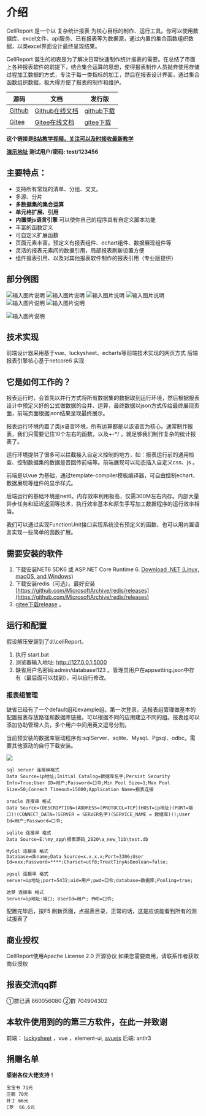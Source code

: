 # 介绍

CellReport 是一个以 复杂统计报表 为核心目标的制作、运行工具。你可以使用数据库、excel文件、api服务、已有报表等为数据源，通过内置的集合函数组织数据，以类excel界面设计最终呈现结果。

CellReport 诞生的初衷是为了解决日常快速制作统计报表的需要。在总结了市面上各种报表软件的前提下，结合集合运算的思想，使得报表制作人员抛弃使用存储过程加工数据的方式，专注于每一类指标的加工，然后在报表设计界面，通过集合函数组织数据，极大得方便了报表的制作和维护。

 | 源码 | 文档 | 发行版 |
 | ------ | -------- | ------ |
 | [Github](https://github.com/noneday/CellReport)| [Github在线文档](https://noneday.github.io/CellReport) | [github下载](https://gitee.com/NoneDay/CellReport/releases/)  |
 | [Gitee](https://gitee.com/noneday/CellReport)| [Gitee在线文档](https://noneday.gitee.io/CellReport) | [gitee下载](https://gitee.com/NoneDay/CellReport/releases/)  |
 
  **这个链接是[B站教学视频，关注可以及时接收最新教学](https://space.bilibili.com/479725817?spm_id_from=333.337.0.0)** 
  
  **[演示地址](http://20.169.235.199/) 测试用户/密码: test/123456**

## 主要特点：
- 支持所有常规的清单、分组、交叉。
- 多源、分片
- **多数据集的集合运算**
- **单元格扩展、引用**
- **内置类js语言引擎** 可以使你自己的程序具有自定义脚本功能
- 丰富的函数定义
- 可自定义扩展函数
- 页面元素丰富。预定义有报表组件、echart组件、数据展现组件等
- 灵活的报表元素间的数据引用，局部报表刷新设置方便
- 组件报表引用、以及对其他报表软件制作的报表引用（专业版提供）

## 部分例图
![输入图片说明](https://images.gitee.com/uploads/images/2022/0516/113514_8063b9ad_7350733.png "QQ图片20220516113317.png")
![输入图片说明](https://images.gitee.com/uploads/images/2022/0516/121447_d7475aa4_7350733.png "QQ图片20220516113330.png")
![输入图片说明](https://images.gitee.com/uploads/images/2022/0516/113557_015ad967_7350733.png "QQ图片20220516113324.png")
![输入图片说明](https://images.gitee.com/uploads/images/2022/0516/113609_25672a60_7350733.png "QQ图片20220516113336.png")
![输入图片说明](https://images.gitee.com/uploads/images/2022/0516/122035_68d7950a_7350733.png "9CT0`{C74VV6ZCO4QCEDKHJ.png")
![输入图片说明](https://images.gitee.com/uploads/images/2022/0516/122101_983e4a82_7350733.png "N@SXYYVDN]UZEALFC[6GT$J.png")

![输入图片说明](http://noneday.gitee.io/CellReport/img/1640587117162.gif)

 
## 技术实现
前端设计器采用基于vue、luckysheet、echarts等前端技术实现的网页方式
后端报表引擎核心基于netcore6 实现

## 它是如何工作的？

报表运行时，会首先以并行方式将所有数据集的数据取到运行环境，然后根据报表设计中预定义好的公式做数据的合并、运算，最终数据以json方式传给最终展现页面，前端页面根据json结果呈现最终展示。

报表运行环境内置了类js语言环境，所有运算都是以该语言为核心。通常制作报表，我们只需要记住10个左右的函数，以及+-*/ ，就足够我们制作复杂的统计报表了。

运行环境提供了很多可以拦截接入自定义控制的地方，如：报表运行前的通用检查、控制数据集的数据是否回传前端等。前端展现可以动态插入自定义css、js 。

前端是以vue 为基础，通过template-compiler模板编译器，可自由控制echart、数据展现等组件的显示样式。

后端运行的基础环境是net6。内存效率利用极高，仅需300M左右内存。内部大量异步任务和延迟返回等技术，执行效率基本和原生手写加工数据程序的运行效率相当。

我们可以通过实现FunctionUnit接口实现系统没有预定义的函数，也可以用内置语言实现一些简单的函数扩展。

## 需要安装的软件
1. 下载安装NET6 SDK6 或 ASP.NET Core Runtime 6. [Download .NET (Linux, macOS, and Windows)](https://dotnet.microsoft.com/en-us/download/dotnet/6.0)
2. 下载安装redis（可选）。最好安装 [https://github.com/MicrosoftArchive/redis/releases](https://github.com/MicrosoftArchive/redis/releases)
3. [gitee下载release](https://gitee.com/NoneDay/CellReport/releases/) 。

## 运行和配置
假设解压安装到了d:\cellReport。
1. 执行 start.bat
2. 浏览器输入地址:  http://127.0.0.1:5000
3. 缺省用户名密码:admin/database!123 。管理员用户在appsetting.json中存有（最后面可以找到），可以自行修改。

### 报表组管理
 缺省已经有了一个default组和example组。第一次登录，选报表组管理做基本的配置报表存放路径和数据库链接。可以根据不同的应用建立不同的组。报表组可以添加协助管理人员，多个用户中间用英文逗号分割。
 
 当前预安装的数据库驱动程序有:sqlServer、sqlite、Mysql、Pgsql、odbc。需要其他驱动的自行下载安装。

![](https://atts.w3cschool.cn/attachments/image/20211125/1637815124338385.png)

```
sql server 连接串格式
Data Source=ip地址;Initial Catalog=数据库名字;Persist Security Info=True;User ID=用户;Password=口令;Min Pool Size=1;Max Pool Size=50;Connect Timeout=15000;Application Name=报表连接

oracle 连接串 格式
Data Source=(DESCRIPTION=(ADDRESS=(PROTOCOL=TCP)(HOST=ip地址)(PORT=端口))(CONNECT_DATA=(SERVER = SERVER名字)(SERVICE_NAME = 数据库)));User Id=用户;Password=口令;

sqlite 连接串 格式
Data Source=E:\my_app\报表源码_2020\a_new_lib\test.db

MySql 连接串 格式
Database=dbname;Data Source=x.x.x.x;Port=3306;User Id=xxx;Password=****;Charset=utf8;TreatTinyAsBoolean=false;

pgsql 连接串 格式
server=ip地址;port=5432;uid=用户;pwd=口令;database=数据库;Pooling=true;

达梦 连接串 格式
Server=ip地址:端口; UserId=用户; PWD=口令;
```

配置完毕后，按F5 刷新页面，点报表目录，正常的话，这是应该能看到所有的测试报表了

## 商业授权
CellReport使用Apache License 2.0 开源协议
如果您需要商用，请联系作者获取商业授权

## 报表交流qq群 
①群已满 860056080
②群 704904302

## 本软件使用到的的第三方软件，在此一并致谢
前端： [luckysheet](https://github.com/mengshukeji/Luckysheet) ，vue ，element-ui, [avuejs](http://avuejs.com)
后端: antlr3

## 捐赠名单
**感谢各位大佬支持！**

```
宝宝书 71元
庄鹏 70元
补丁 66元
C罗  66.6元
```
